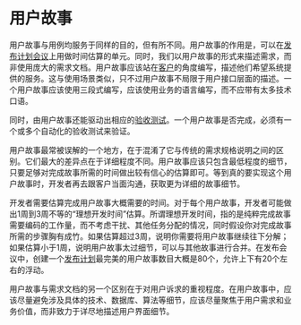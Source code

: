 # 用户故事

用户故事与用例均服务于同样的目的，但有所不同。用户故事的作用是，可以在[发布计划会议](./release-plan.md)上用做时间估算的单元。同时，我们以用户故事的形式来描述需求，而非使用庞大的需求文档。用户故事应该站在[客户](http://www.extremeprogramming.org/rules/customer.html)的角度编写，描述他们希望系统提供的服务。这与使用场景类似，只不过用户故事不局限于用户接口层面的描述。一个用户故事应该使用三段式编写，应该使用业务的语言编写，而不应带有太多技术口语。

同时，由用户故事还能驱动出相应的[验收测试](./functionaltests.md)。一个用户故事是否完成，必须有一个或多个自动化的验收测试来验证。

用户故事最常被误解的一个地方，在于混淆了它与传统的需求规格说明之间的区别。它们最大的差异点在于详细程度不同。用户故事应该只包含最低程度的细节，只要足够对完成故事所需的时间做出较有信心的估算即可。等到真的要实现这个用户故事时，开发者再去跟客户当面沟通，获取更为详细的故事细节。

开发者需要估算完成用户故事大概需要的时间。对于每个用户故事，开发者可能做出1周到3周不等的“理想开发时间”估算。所谓理想开发时间，指的是纯粹完成故事需要编码的工作量，而不考虑干扰、其他任务分配的情况，同时假设你对完成故事所需的步骤胸有成竹。如果估算超过3周，说明你需要将用户故事继续往下分解；如果估算小于1周，说明用户故事太过细节，可以与其他故事进行合并。在发布会议中，创建一个[发布计划](http://www.extremeprogramming.org/rules/commit.html)最完美的用户故事数目大概是80个，允许上下有20个左右的浮动。

用户故事与需求文档的另一个区别在于对用户诉求的重视程度。在用户故事中，应该尽量避免涉及具体的技术、数据库、算法等细节，应该尽量聚焦于用户需求和业务价值，而非致力于详尽地描述用户界面细节。
